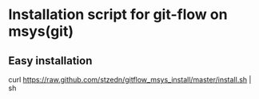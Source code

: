 Installation script for git-flow on msys(git)
=============================================

Easy installation
-----------------
curl https://raw.github.com/stzedn/gitflow_msys_install/master/install.sh | sh
